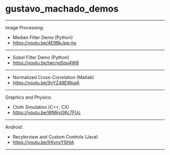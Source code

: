 # gustavo_machado_demos

----------------------------------------------
Image Processing:
* Median Filter Demo (Python)
 * https://youtu.be/4E9BkJpp-hs
----------------------------------------------
* Sobel Filter Demo (Python)
 * https://youtu.be/twcngSqu4W8
----------------------------------------------
* Normalized Cross-Correlation (Matlab)
 * https://youtu.be/9vYZ48EWpaA
----------------------------------------------
Graphics and Physics:
* Cloth Simulation (C++, CX)
 * https://youtu.be/WMkyGKc7FUc
----------------------------------------------
Android:
* Recylerview and Custom Controls (Java)
 * https://youtu.be/lHIynvYSHiA
----------------------------------------------
